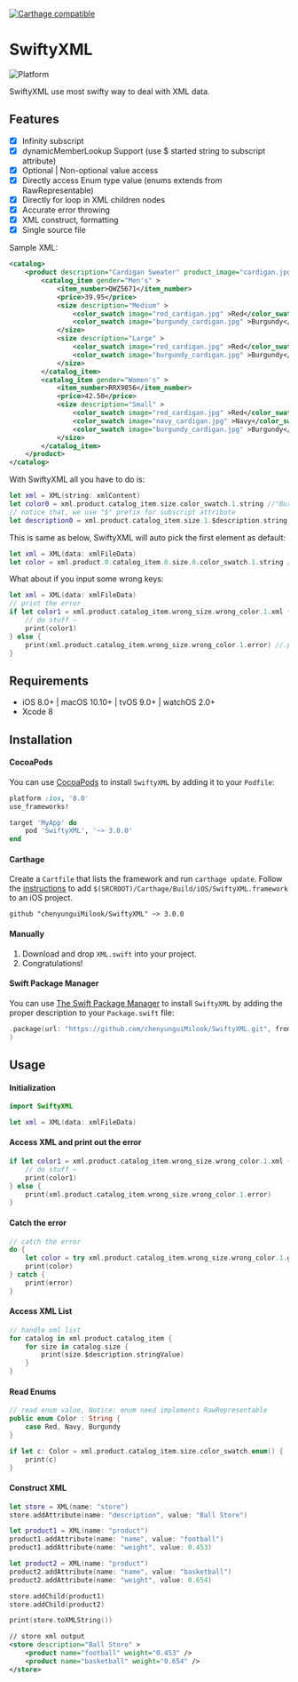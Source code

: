 [![Carthage compatible](https://img.shields.io/badge/Carthage-compatible-4BC51D.svg?style=flat)](https://github.com/Carthage/Carthage)

# SwiftyXML

 ![Platform](https://img.shields.io/badge/platforms-iOS%208.0+%20%7C%20macOS%2010.10+%20%7C%20tvOS%209.0+%20%7C%20watchOS%202.0+-333333.svg)

SwiftyXML use most swifty way to deal with XML data.

## Features

- [x] Infinity subscript
- [x] dynamicMemberLookup Support (use $ started string to subscript attribute)
- [x] Optional | Non-optional value access
- [x] Directly access Enum type value (enums extends from RawRepresentable)
- [x] Directly for loop in XML children nodes
- [x] Accurate error throwing
- [x] XML construct, formatting
- [x] Single source file

Sample XML: 

```xml
<catalog>
	<product description="Cardigan Sweater" product_image="cardigan.jpg" >
		<catalog_item gender="Men's" >
			<item_number>QWZ5671</item_number>
			<price>39.95</price>
			<size description="Medium" >
				<color_swatch image="red_cardigan.jpg" >Red</color_swatch>
				<color_swatch image="burgundy_cardigan.jpg" >Burgundy</color_swatch>
			</size>
			<size description="Large" >
				<color_swatch image="red_cardigan.jpg" >Red</color_swatch>
				<color_swatch image="burgundy_cardigan.jpg" >Burgundy</color_swatch>
			</size>
		</catalog_item>
		<catalog_item gender="Women's" >
			<item_number>RRX9856</item_number>
			<price>42.50</price>
			<size description="Small" >
				<color_swatch image="red_cardigan.jpg" >Red</color_swatch>
				<color_swatch image="navy_cardigan.jpg" >Navy</color_swatch>
				<color_swatch image="burgundy_cardigan.jpg" >Burgundy</color_swatch>
			</size>
		</catalog_item>
	</product>
</catalog>
```

With SwiftyXML all you have to do is:

```swift
let xml = XML(string: xmlContent)
let color0 = xml.product.catalog_item.size.color_swatch.1.string //"Burgundy"
// notice that, we use "$" prefix for subscript attribute
let description0 = xml.product.catalog_item.size.1.$description.string //"Large"
```

This is same as below, SwiftyXML will auto pick the first element as default: 

```swift
let xml = XML(data: xmlFileData)
let color = xml.product.0.catalog_item.0.size.0.color_swatch.1.string //return "Burgundy"
```

What about if you input some wrong keys:

```swift
let xml = XML(data: xmlFileData)
// print the error
if let color1 = xml.product.catalog_item.wrong_size.wrong_color.1.xml {
    // do stuff ~
    print(color1)
} else {
    print(xml.product.catalog_item.wrong_size.wrong_color.1.error) //.product.0.catalog_item.0: no such children named: "wrong_size"
}
```

## Requirements

- iOS 8.0+ | macOS 10.10+ | tvOS 9.0+ | watchOS 2.0+
- Xcode 8

## Installation

#### CocoaPods
You can use [CocoaPods](http://cocoapods.org/) to install `SwiftyXML` by adding it to your `Podfile`:

```ruby
platform :ios, '8.0'
use_frameworks!

target 'MyApp' do
    pod 'SwiftyXML', '~> 3.0.0'
end
```

#### Carthage
Create a `Cartfile` that lists the framework and run `carthage update`. Follow the [instructions](https://github.com/Carthage/Carthage#if-youre-building-for-ios) to add `$(SRCROOT)/Carthage/Build/iOS/SwiftyXML.framework` to an iOS project.

```
github "chenyunguiMilook/SwiftyXML" ~> 3.0.0
```
#### Manually
1. Download and drop ```XML.swift``` into your project.  
2. Congratulations!  


#### Swift Package Manager
You can use [The Swift Package Manager](https://swift.org/package-manager) to install `SwiftyXML` by adding the proper description to your `Package.swift` file:
```swift
.package(url: "https://github.com/chenyunguiMilook/SwiftyXML.git", from: "3.0.2")
)
```

## Usage

#### Initialization
```swift
import SwiftyXML
```
```swift
let xml = XML(data: xmlFileData)
```

#### Access XML and print out the error

```swift
if let color1 = xml.product.catalog_item.wrong_size.wrong_color.1.xml {
    // do stuff ~
    print(color1)
} else {
    print(xml.product.catalog_item.wrong_size.wrong_color.1.error)
}
```

#### Catch the error 

```swift
// catch the error
do {
    let color = try xml.product.catalog_item.wrong_size.wrong_color.1.getXML()
    print(color)
} catch {
    print(error)
}
```

#### Access XML List

```swift
// handle xml list
for catalog in xml.product.catalog_item {
    for size in catalog.size {
        print(size.$description.stringValue)
    }
}
```
#### Read Enums

```Swift
// read enum value, Notice: enum need implements RawRepresentable
public enum Color : String {
    case Red, Navy, Burgundy
}

if let c: Color = xml.product.catalog_item.size.color_swatch.enum() {
    print(c)
}
```

#### Construct XML

```swift
let store = XML(name: "store")
store.addAttribute(name: "description", value: "Ball Store")

let product1 = XML(name: "product")
product1.addAttribute(name: "name", value: "football")
product1.addAttribute(name: "weight", value: 0.453)

let product2 = XML(name: "product")
product2.addAttribute(name: "name", value: "basketball")
product2.addAttribute(name: "weight", value: 0.654)

store.addChild(product1)
store.addChild(product2)

print(store.toXMLString())
```

```xml
// store xml output
<store description="Ball Store" >
	<product name="football" weight="0.453" />
	<product name="basketball" weight="0.654" />
</store>
```


